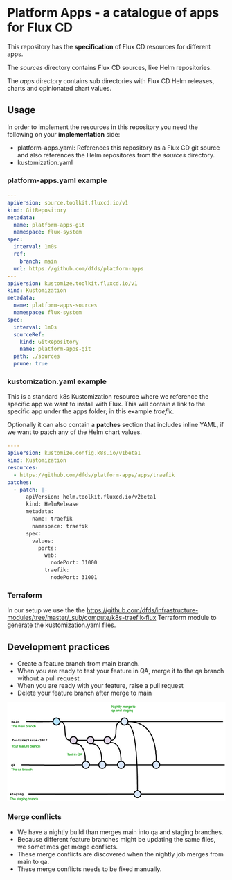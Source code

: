 # Platform Apps - a catalogue of apps for Flux CD

This repository has the **specification** of Flux CD resources for different apps.

The *sources* directory contains Flux CD sources, like Helm repositories.

The *apps* directory contains sub directories with Flux CD Helm releases, charts and opinionated chart values.

## Usage

In order to implement the resources in this repository you need the following on your **implementation** side:

- platform-apps.yaml: References this repository as a Flux CD git source and also references the Helm repositores from the *sources* directory.
- kustomization.yaml

### platform-apps.yaml example

```yaml
---
apiVersion: source.toolkit.fluxcd.io/v1
kind: GitRepository
metadata:
  name: platform-apps-git
  namespace: flux-system
spec:
  interval: 1m0s
  ref:
    branch: main
  url: https://github.com/dfds/platform-apps
---
apiVersion: kustomize.toolkit.fluxcd.io/v1
kind: Kustomization
metadata:
  name: platform-apps-sources
  namespace: flux-system
spec:
  interval: 1m0s
  sourceRef:
    kind: GitRepository
    name: platform-apps-git
  path: ./sources
  prune: true
```

### kustomization.yaml example

This is a standard k8s Kustomization resource where we reference the specific app we want to install with Flux.
This will contain a link to the specific app under the apps folder; in this example *traefik*.

Optionally it can also contain a **patches** section that includes inline YAML, if we want to patch any of the Helm chart values.

```yaml
----
apiVersion: kustomize.config.k8s.io/v1beta1
kind: Kustomization
resources:
  - https://github.com/dfds/platform-apps/apps/traefik
patches:
  - patch: |-
      apiVersion: helm.toolkit.fluxcd.io/v2beta1
      kind: HelmRelease
      metadata:
        name: traefik
        namespace: traefik
      spec:
        values:
          ports:
            web:
              nodePort: 31000
            traefik:
              nodePort: 31001
```

### Terraform

In our setup we use the the <https://github.com/dfds/infrastructure-modules/tree/master/_sub/compute/k8s-traefik-flux> Terraform module to generate the kustomization.yaml files.

## Development practices

- Create a feature branch from main branch.
- When you are ready to test your feature in QA, merge it to the qa branch without a pull request.
- When you are ready with your feature, raise a pull request
- Delete your feature branch after merge to main

![GIt workflow](./platform-apps-git.drawio.png "Git workflow")

### Merge conflicts

- We have a nightly build than merges main into qa and staging branches.
- Because different feature branches might be updating the same files, we sometimes get merge conflicts.
- These merge conflicts are discovered when the nightly job merges from main to qa.
- These merge conflicts needs to be fixed manually.
